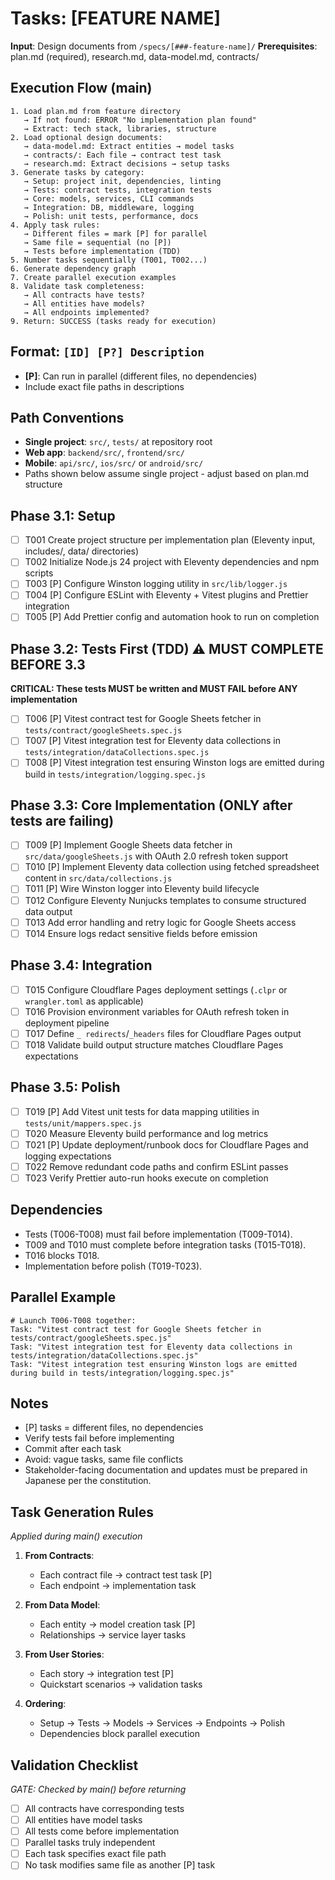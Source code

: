 # Tasks: [FEATURE NAME]

**Input**: Design documents from `/specs/[###-feature-name]/`
**Prerequisites**: plan.md (required), research.md, data-model.md, contracts/

## Execution Flow (main)

```
1. Load plan.md from feature directory
   → If not found: ERROR "No implementation plan found"
   → Extract: tech stack, libraries, structure
2. Load optional design documents:
   → data-model.md: Extract entities → model tasks
   → contracts/: Each file → contract test task
   → research.md: Extract decisions → setup tasks
3. Generate tasks by category:
   → Setup: project init, dependencies, linting
   → Tests: contract tests, integration tests
   → Core: models, services, CLI commands
   → Integration: DB, middleware, logging
   → Polish: unit tests, performance, docs
4. Apply task rules:
   → Different files = mark [P] for parallel
   → Same file = sequential (no [P])
   → Tests before implementation (TDD)
5. Number tasks sequentially (T001, T002...)
6. Generate dependency graph
7. Create parallel execution examples
8. Validate task completeness:
   → All contracts have tests?
   → All entities have models?
   → All endpoints implemented?
9. Return: SUCCESS (tasks ready for execution)
```

## Format: `[ID] [P?] Description`

- **[P]**: Can run in parallel (different files, no dependencies)
- Include exact file paths in descriptions

## Path Conventions

- **Single project**: `src/`, `tests/` at repository root
- **Web app**: `backend/src/`, `frontend/src/`
- **Mobile**: `api/src/`, `ios/src/` or `android/src/`
- Paths shown below assume single project - adjust based on plan.md structure

## Phase 3.1: Setup

- [ ] T001 Create project structure per implementation plan (Eleventy input, includes/, data/ directories)
- [ ] T002 Initialize Node.js 24 project with Eleventy dependencies and npm scripts
- [ ] T003 [P] Configure Winston logging utility in `src/lib/logger.js`
- [ ] T004 [P] Configure ESLint with Eleventy + Vitest plugins and Prettier integration
- [ ] T005 [P] Add Prettier config and automation hook to run on completion

## Phase 3.2: Tests First (TDD) ⚠️ MUST COMPLETE BEFORE 3.3

**CRITICAL: These tests MUST be written and MUST FAIL before ANY implementation**

- [ ] T006 [P] Vitest contract test for Google Sheets fetcher in `tests/contract/googleSheets.spec.js`
- [ ] T007 [P] Vitest integration test for Eleventy data collections in `tests/integration/dataCollections.spec.js`
- [ ] T008 [P] Vitest integration test ensuring Winston logs are emitted during build in `tests/integration/logging.spec.js`

## Phase 3.3: Core Implementation (ONLY after tests are failing)

- [ ] T009 [P] Implement Google Sheets data fetcher in `src/data/googleSheets.js` with OAuth 2.0 refresh token support
- [ ] T010 [P] Implement Eleventy data collection using fetched spreadsheet content in `src/data/collections.js`
- [ ] T011 [P] Wire Winston logger into Eleventy build lifecycle
- [ ] T012 Configure Eleventy Nunjucks templates to consume structured data output
- [ ] T013 Add error handling and retry logic for Google Sheets access
- [ ] T014 Ensure logs redact sensitive fields before emission

## Phase 3.4: Integration

- [ ] T015 Configure Cloudflare Pages deployment settings (`.clpr` or `wrangler.toml` as applicable)
- [ ] T016 Provision environment variables for OAuth refresh token in deployment pipeline
- [ ] T017 Define `_ redirects`/`_headers` files for Cloudflare Pages output
- [ ] T018 Validate build output structure matches Cloudflare Pages expectations

## Phase 3.5: Polish

- [ ] T019 [P] Add Vitest unit tests for data mapping utilities in `tests/unit/mappers.spec.js`
- [ ] T020 Measure Eleventy build performance and log metrics
- [ ] T021 [P] Update deployment/runbook docs for Cloudflare Pages and logging expectations
- [ ] T022 Remove redundant code paths and confirm ESLint passes
- [ ] T023 Verify Prettier auto-run hooks execute on completion

## Dependencies

- Tests (T006-T008) must fail before implementation (T009-T014).
- T009 and T010 must complete before integration tasks (T015-T018).
- T016 blocks T018.
- Implementation before polish (T019-T023).

## Parallel Example

```
# Launch T006-T008 together:
Task: "Vitest contract test for Google Sheets fetcher in tests/contract/googleSheets.spec.js"
Task: "Vitest integration test for Eleventy data collections in tests/integration/dataCollections.spec.js"
Task: "Vitest integration test ensuring Winston logs are emitted during build in tests/integration/logging.spec.js"
```

## Notes

- [P] tasks = different files, no dependencies
- Verify tests fail before implementing
- Commit after each task
- Avoid: vague tasks, same file conflicts
- Stakeholder-facing documentation and updates must be prepared in Japanese per the constitution.

## Task Generation Rules

_Applied during main() execution_

1. **From Contracts**:
   - Each contract file → contract test task [P]
   - Each endpoint → implementation task
2. **From Data Model**:
   - Each entity → model creation task [P]
   - Relationships → service layer tasks
3. **From User Stories**:
   - Each story → integration test [P]
   - Quickstart scenarios → validation tasks

4. **Ordering**:
   - Setup → Tests → Models → Services → Endpoints → Polish
   - Dependencies block parallel execution

## Validation Checklist

_GATE: Checked by main() before returning_

- [ ] All contracts have corresponding tests
- [ ] All entities have model tasks
- [ ] All tests come before implementation
- [ ] Parallel tasks truly independent
- [ ] Each task specifies exact file path
- [ ] No task modifies same file as another [P] task
